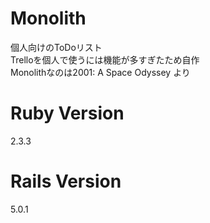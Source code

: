 # Monolith  
個人向けのToDoリスト  
Trelloを個人で使うには機能が多すぎたため自作  
Monolithなのは2001: A Space Odyssey より  
 
# Ruby Version  
2.3.3  

# Rails Version  
5.0.1  